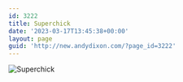 ```yaml
---
id: 3222
title: Superchick
date: '2023-03-17T13:45:38+00:00'
layout: page
guid: 'http://new.andydixon.com/?page_id=3222'
---
```


![Superchick](https://i0.wp.com/assets.g8x2.ldn.idrivee2-23.com/posters/Superchick%2001.jpg?w=1200&ssl=1 "Superchick")